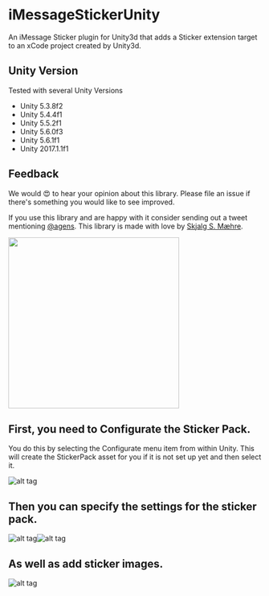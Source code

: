 # iMessageStickerUnity

An iMessage Sticker plugin for Unity3d that adds a Sticker extension target to an xCode project created by Unity3d.

## Unity Version
Tested with several Unity Versions
* Unity 5.3.8f2
* Unity 5.4.4f1
* Unity 5.5.2f1
* Unity 5.6.0f3
* Unity 5.6.1f1
* Unity 2017.1.1f1


## Feedback

We would 😍 to hear your opinion about this library. Please file an issue if there's something you would like to see improved.

If you use this library and are happy with it consider sending out a tweet mentioning [@agens](https://twitter.com/agens). This library is made with love by [Skjalg S. Mæhre](https://github.com/Skjalgsm).

[<img src="http://static.agens.no/images/agens_logo_w_slogan_avenir_medium.png" width="340" />](http://agens.no/)

## First, you need to Configurate the Sticker Pack.
You do this by selecting the Configurate menu item from within Unity.
This will create the StickerPack asset for you if it is not set up yet and then select it.

![alt tag](https://raw.githubusercontent.com/agens-no/iMessageStickerUnity/master/meta/Configurate.png)

## Then you can specify the settings for the sticker pack.

![alt tag](https://raw.githubusercontent.com/agens-no/iMessageStickerUnity/master/meta/StickerPackAsset.png)![alt tag](https://raw.githubusercontent.com/agens-no/iMessageStickerUnity/master/meta/CustomizingIcons.gif)

## As well as add sticker images.

![alt tag](https://raw.githubusercontent.com/agens-no/iMessageStickerUnity/master/meta/AddingStickers.png)
